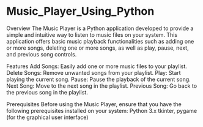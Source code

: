 # Music_Player_Using_Python

Overview
The Music Player is a Python application developed to provide a simple and intuitive way to listen to music files on your system. This application offers basic music playback functionalities such as adding one or more songs, deleting one or more songs, as well as play, pause, next, and previous song controls.

Features
Add Songs: Easily add one or more music files to your playlist.
Delete Songs: Remove unwanted songs from your playlist.
Play: Start playing the current song.
Pause: Pause the playback of the current song.
Next Song: Move to the next song in the playlist.
Previous Song: Go back to the previous song in the playlist.

Prerequisites
Before using the Music Player, ensure that you have the following prerequisites installed on your system:
Python 3.x
tkinter, pygame (for the graphical user interface)
